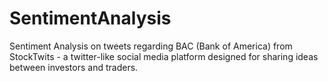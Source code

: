 # SentimentAnalysis
Sentiment Analysis on tweets regarding BAC (Bank of America) from StockTwits - a twitter-like social media platform designed for sharing ideas between investors and traders. 
